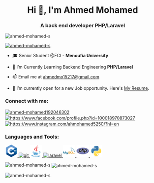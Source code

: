 <h1 align="center">Hi 👋, I'm Ahmed Mohamed</h1>
<h3 align="center">A back end developer PHP/Laravel</h3>

<p align="left"> <img src="https://komarev.com/ghpvc/?username=ahmed-mohamed-s&label=Profile%20views&color=0e75b6&style=flat" alt="ahmed-mohamed-s" /> </p>

<p align="left"> <a href="https://github.com/ryo-ma/github-profile-trophy"><img src="https://github-profile-trophy.vercel.app/?username=ahmed-mohamed-s" alt="ahmed-mohamed-s" /></a> </p>

- 🎓 Senior Student @FCI - **Menoufia University**

- 🌱 I’m Currently Learning Backend Engineering **PHP/Laravel**

- 📫 Email me at [ahmedmo15217@gmail.com](ahmedmo15217@gmail.com)

- 💼 I’m currently open for a new Job opportunity. Here's <a href="https://drive.google.com/file/d/1zvb5aZqlcaYeN4Cev6cb6rXjFjeVx7tR/view?usp=drive_link" target="_blank">My Resume</a>.

<h3 align="left">Connect with me:</h3>
<p align="left">
<a href="https://linkedin.com/in/ahmed-mohamed192046302" target="_blank"><img align="center" src="https://raw.githubusercontent.com/rahuldkjain/github-profile-readme-generator/master/src/images/icons/Social/linked-in-alt.svg" alt="ahmed-mohamed192046302" height="30" width="40" /></a>
<a href="https://www.facebook.com/profile.php?id=100018970873027" target="_blank"><img align="center" src="https://raw.githubusercontent.com/rahuldkjain/github-profile-readme-generator/master/src/images/icons/Social/facebook.svg" alt="https://www.facebook.com/profile.php?id=100018970873027" height="30" width="40" /></a>
<a href="https://www.instagram.com/ahmohamed5250/?hl=en" target="_blank"><img align="center" src="https://raw.githubusercontent.com/rahuldkjain/github-profile-readme-generator/master/src/images/icons/Social/instagram.svg" alt="https://www.instagram.com/ahmohamed5250/?hl=en" height="30" width="40" /></a>
</p>

<h3 align="left">Languages and Tools:</h3>
<p align="left"> <a href="https://www.w3schools.com/cpp/" target="_blank" rel="noreferrer"> <img src="https://raw.githubusercontent.com/devicons/devicon/master/icons/cplusplus/cplusplus-original.svg" alt="cplusplus" width="40" height="40"/> </a> <a href="https://git-scm.com/" target="_blank" rel="noreferrer"> <img src="https://www.vectorlogo.zone/logos/git-scm/git-scm-icon.svg" alt="git" width="40" height="40"/> </a> <a href="https://www.java.com" target="_blank" rel="noreferrer"> <img src="https://raw.githubusercontent.com/devicons/devicon/master/icons/java/java-original.svg" alt="java" width="40" height="40"/> </a> <a href="https://laravel.com/" target="_blank" rel="noreferrer">
    <img src="https://github.com/laravel/art/blob/master/logo-lockup/5%20SVG/1%20PMS/laravel-logolockup-PMS-red-1788C.svg" alt="laravel" width="60" height="60"/>
  </a> <a href="https://www.mysql.com/" target="_blank" rel="noreferrer"> <img src="https://raw.githubusercontent.com/devicons/devicon/master/icons/mysql/mysql-original-wordmark.svg" alt="mysql" width="40" height="40"/> </a> <a href="https://www.php.net" target="_blank" rel="noreferrer"> <img src="https://raw.githubusercontent.com/devicons/devicon/master/icons/php/php-original.svg" alt="php" width="40" height="40"/> </a> <a href="https://www.python.org" target="_blank" rel="noreferrer"> <img src="https://raw.githubusercontent.com/devicons/devicon/master/icons/python/python-original.svg" alt="python" width="40" height="40"/> </a> </p>

<p><img align="left" src="https://github-readme-stats.vercel.app/api/top-langs?username=ahmed-mohamed-s&show_icons=true&locale=en&layout=compact" alt="ahmed-mohamed-s" /></p>

<p>&nbsp;<img align="center" src="https://github-readme-stats.vercel.app/api?username=ahmed-mohamed-s&show_icons=true&locale=en" alt="ahmed-mohamed-s" /></p>

<p><img align="center" src="https://github-readme-streak-stats.herokuapp.com/?user=ahmed-mohamed-s&" alt="ahmed-mohamed-s" /></p>
